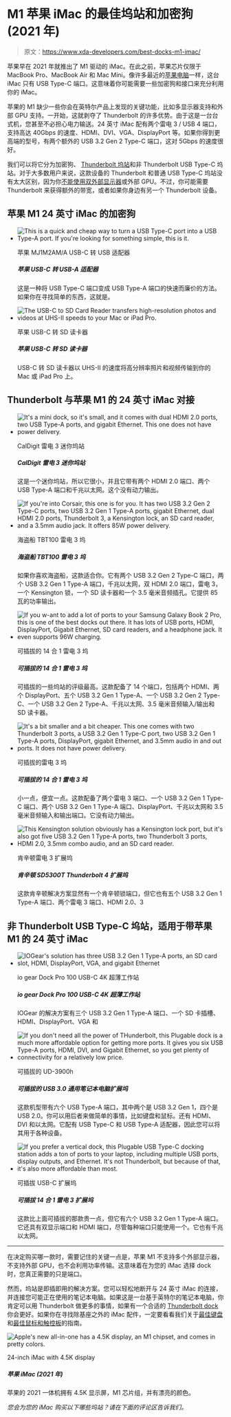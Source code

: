 # M1 苹果 iMac 的最佳坞站和加密狗(2021 年)

> 原文：<https://www.xda-developers.com/best-docks-m1-imac/>

苹果早在 2021 年就推出了 M1 驱动的 iMac。在此之前，苹果芯片仅限于 MacBook Pro、MacBook Air 和 Mac Mini。像许多最近的[苹果电脑](http://xda-developers.com/best-macs)一样，这台 iMac 只有 USB Type-C 端口。这意味着你可能需要一些加密狗和接口来充分利用你的 iMac。

苹果的 M1 缺少一些你会在英特尔产品上发现的关键功能，比如多显示器支持和外部 GPU 支持。一开始，这就剥夺了 Thunderbolt 的许多优势。由于这是一台台式机，您甚至不必担心电力输送。24 英寸 iMac 配有两个雷电 3 / USB 4 端口，支持高达 40Gbps 的速度、HDMI、DVI、VGA、DisplayPort 等。如果你得到更高端的型号，有两个额外的 USB 3.2 Gen 2 Type-C 端口，这对 5Gbps 的速度很好。

我们可以将它分为加密狗、 [Thunderbolt 坞站](https://www.xda-developers.com/best-thunderbolt-docks/)和非 Thunderbolt USB Type-C 坞站。对于大多数用户来说，这款设备的 Thunderbolt 和普通 USB Type-C 坞站没有太大区别，因为你[不能使用双外部显示器](https://www.xda-developers.com/use-external-monitor-with-m1-imac/)或外部 GPU。不过，你可能需要 Thunderbolt 来获得额外的带宽，或者如果你身边有另一个 Thunderbolt 设备。

## 苹果 M1 24 英寸 iMac 的加密狗

*   <picture>![This is a quick and cheap way to turn a USB Type-C port into a USB Type-A port. If you're looking for something simple, this is it.](img/acd43d1cde3913ce8c9747296c6da558.png)</picture>

    苹果 MJ1M2AM/A USB-C 转 USB 适配器

    ##### 苹果 USB-C 转 USB-A 适配器

    这是一种将 USB Type-C 端口变成 USB Type-A 端口的快速而廉价的方法。如果你在寻找简单的东西，这就是。

*   <picture>![The USB-C to SD Card Reader transfers high-resolution photos and videos at UHS-II speeds to your Mac or iPad Pro.](img/7c1a6e048e3b718957940df65ccc555f.png)</picture>

    苹果 USB-C 转 SD 读卡器

    ##### 苹果 USB-C 转 SD 读卡器

    USB-C 转 SD 读卡器以 UHS-II 的速度将高分辨率照片和视频传输到你的 Mac 或 iPad Pro 上。

## Thunderbolt 与苹果 M1 的 24 英寸 iMac 对接

*   <picture>![It's a mini dock, so it's small, and it comes with dual HDMI 2.0 ports, two USB Type-A ports, and gigabit Ethernet. This one does not have power delivery.](img/986c753b8538a2bd13035b97ad481d34.png)</picture>

    CalDigit 雷电 3 迷你坞站

    ##### CalDigit 雷电 3 迷你坞站

    这是一个迷你坞站，所以它很小，并且它带有两个 HDMI 2.0 端口、两个 USB Type-A 端口和千兆以太网。这个没有动力输出。

*   <picture>![If you're into Corsair, this one is for you. It has two USB 3.2 Gen 2 Type-C ports, two USB 3.2 Gen 1 Type-A ports, gigabit Ethernet, dual HDMI 2.0 ports, Thunderbolt 3, a Kensington lock, an SD card reader, and a 3.5mm audio jack. It offers 85W power delivery.](img/2bb2d7ceaf942edcb4468b4f98a3d530.png)</picture>

    海盗船 TBT100 雷电 3 坞

    ##### 海盗船 TBT100 雷电 3 坞

    如果你喜欢海盗船，这款适合你。它有两个 USB 3.2 Gen 2 Type-C 端口，两个 USB 3.2 Gen 1 Type-A 端口，千兆以太网，双 HDMI 2.0 端口，雷电 3，一个 Kensington 锁，一个 SD 读卡器和一个 3.5 毫米音频插孔。它提供 85 瓦的功率输出。

*   <picture>![If you w-ant to add a lot of ports to your Samsung Galaxy Book 2 Pro, this is one of the best docks out there. It has lots of USB ports, HDMI, DisplayPort, Gigabit Ethernet, SD card readers, and a headphone jack. It even supports 96W charging.](img/44cc384a776ad7b631d57390bbab02b5.png)</picture>

    可插拔的 14 合 1 雷电 3 坞

    ##### 可插拔的 14 合 1 雷电 3 坞

    可插拔的一些坞站的评级最高。这款配备了 14 个端口，包括两个 HDMI、两个 DisplayPort、五个 USB 3.2 Gen 1 Type-A、一个 USB 3.2 Gen 2 Type-C、一个 USB 3.2 Gen 2 Type-A、千兆以太网、3.5 毫米音频输入/输出和 SD 读卡器。

*   <picture>![It's a bit smaller and a bit cheaper. This one comes with two Thunderbolt 3 ports, a USB 3.2 Gen 1 Type-C port, two USB 3.2 Gen 1 Type-A ports, DisplayPort, gigabit Ethernet, and 3.5mm audio in and out ports. It does not have power delivery.](img/30e63e655b6cc87d3b3f02fc8a61dadb.png)</picture>

    可插拔的雷电 3 坞

    ##### 可插拔的 14 合 1 雷电 3 坞

    小一点，便宜一点。这款配备了两个雷电 3 端口、一个 USB 3.2 Gen 1 Type-C 端口、两个 USB 3.2 Gen 1 Type-A 端口、DisplayPort、千兆以太网和 3.5 毫米音频输入和输出端口。它没有动力输出。

*   <picture>![This Kensington solution obviously has a Kensington lock port, but it's also got five USB 3.2 Gen 1 Type-A ports, two Thunderbolt 3 ports, HDMI 2.0, 3.5mm combo audio, and an SD card reader.](img/d0d538d8024c8203ec5a2ff082a9c67f.png)</picture>

    肯辛顿雷电 3 扩展坞

    ##### 肯辛顿 SD5300T Thunderbolt 4 扩展坞

    这款肯辛顿解决方案显然有一个肯辛顿锁端口，但它也有五个 USB 3.2 Gen 1 Type-A 端口、两个雷电 3 端口、HDMI 2.0、3

## 非 Thunderbolt USB Type-C 坞站，适用于带苹果 M1 的 24 英寸 iMac

*   <picture>![IOGear's solution has three USB 3.2 Gen 1 Type-A ports, an SD card slot, HDMI, DisplayPort, VGA, and gigabit Ethernet](img/e055899f385bb4978b2b88d90012b4eb.png)</picture>

    io gear Dock Pro 100 USB-C 4K 超薄工作站

    ##### io gear Dock Pro 100 USB-C 4K 超薄工作站

    IOGear 的解决方案有三个 USB 3.2 Gen 1 Type-A 端口、一个 SD 卡插槽、HDMI、DisplayPort、VGA 和

*   <picture>![If you don't need all the power of THunderbolt, this Plugable dock is a much more affordable option for getting more ports. It gives you six USB Type-A ports, HDMI, DVI, and Gigabit Ethernet, so you get plenty of connectivity for a relatively low price.](img/e5d5286aa1583e8d79ff8db3e3b7b92a.png)</picture>

    可插拔的 UD-3900h

    ##### 可插拔的 USB 3.0 通用笔记本电脑扩展坞

    这款机型带有六个 USB Type-A 端口，其中两个是 USB 3.2 Gen 1，四个是 USB 2.0。你可以用后者来做简单的事情，比如键盘和鼠标。还有 HDMI、DVI 和以太网。它配有 USB Type-C 和 USB Type-A 适配器，因此您可以将其用于各种设备。

*   <picture>![If you prefer a vertical dock, this Plugable USB Type-C docking station adds a ton of ports to your laptop, including multiple USB ports, display outputs, and Ethernet. It's not Thunderbolt, but because of that, it's also more affordable than most.](img/494966bb96e68c6b7c787a73e272e990.png)</picture>

    可插拔 USB-C 扩展坞

    ##### 可插拔 14 合 1 雷电 3 扩展坞

    这款比上面可插拔的那款贵一点，但它有六个 USB 3.2 Gen 1 Type-A 端口。它还具有双显示端口和 HDMI 端口，尽管每种端口只能使用一个。它也有千兆以太网。

* * *

在决定购买哪一款时，需要记住的关键一点是，苹果 M1 不支持多个外部显示器，不支持外部 GPU，也不会利用功率传输。这意味着在为您的 iMac 选择 dock 时，您真正需要的只是端口。

然而，坞站是即插即用的解决方案。您可以轻松地断开与 24 英寸 iMac 的连接，并连接您可能正在使用的笔记本电脑。如果这是一台基于英特尔的笔记本电脑，你肯定可以用 Thunderbolt 做更多的事情，如果有一个合适的 [Thunderbolt dock](https://www.xda-developers.com/best-thunderbolt-docks/) 你会更好。如果你在寻找除基座之外的 iMac 配件，一定要看看我们关于[最佳键盘](https://www.xda-developers.com/best-keyboards-m1-apple-imac/)和[最佳鼠标和触控板](https://www.xda-developers.com/best-keyboards-m1-apple-imac/)的指南。

 <picture>![Apple's new all-in-one has a 4.5K display, an M1 chipset, and comes in pretty colors.](img/e0e563b135bfd36fa0499bc6370388b2.png)</picture> 

24-inch iMac with 4.5K display

##### 苹果 iMac (2021 年)

苹果的 2021 一体机拥有 4.5K 显示屏，M1 芯片组，并有漂亮的颜色。

*您会为您的 iMac 购买以下哪些坞站？请在下面的评论区告诉我们。*